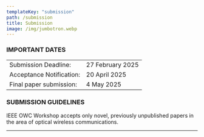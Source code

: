 ```yaml
---
templateKey: "submission"
path: /submission
title: Submission
image: /img/jumbotron.webp
---
```


### IMPORTANT DATES

|                          |                                                 |
| ------------------------ | ----------------------------------------------- |
| Submission Deadline:     | 27 February 2025|
| Acceptance Notification: | 20 April 2025|
| Final paper submission:  | 4 May 2025|


<!-- 
Workshop paper submission due: 27 February 2025
A possible extension would be: 13 March 2025 (but only if we need it)
***Soft or Review deadline: 13 April 2025, please do not miss this one, it effects timelines.
Workshop paper acceptance notification: 20 April 2025
Final paper submission: 4 May 2025 
-->

### SUBMISSION GUIDELINES

IEEE OWC Workshop accepts only novel, previously unpublished papers in the area of optical wireless communications.


---
